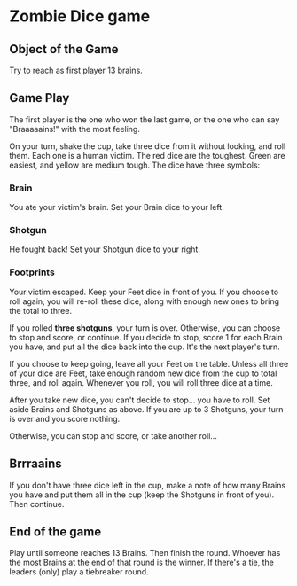 # Zombie Dice game

## Object of the Game

Try to reach as first player 13 brains.

## Game Play

The first player is the one who won the last game, or the one who can say "Braaaaains!" with the most feeling.

On your turn, shake the cup, take three dice from it without looking, and roll them. Each one is a human victim. The red dice are the toughest. Green are easiest, and yellow are medium tough.
The dice have three symbols:

### Brain

You ate your victim's brain. Set your Brain dice to your left.

### Shotgun

He fought back! Set your Shotgun dice to your right.

### Footprints

Your victim escaped. Keep your Feet dice in front of you. If you choose to roll again, you will re-roll these dice, along with enough new ones to bring the total to three.

If you rolled **three shotguns**, your turn is over. Otherwise, you can choose to stop and score, or continue. If you decide to stop, score 1 for each Brain you have, and put all the dice back into the cup. It's the next player's turn.

If you choose to keep going, leave all your Feet on the table. Unless all three of your dice are Feet, take enough random new dice from the cup to total three, and roll again. Whenever you roll, you will roll three dice at a time.

After you take new dice, you can't decide to stop... you have to roll. Set aside Brains and Shotguns as above. If you are up to 3 Shotguns, your turn is over and you score nothing.

Otherwise, you can stop and score, or take another roll...

## Brrraains

If you don't have three dice left in the cup, make a note of how many Brains you have and put them all in the cup (keep the Shotguns in front of you). Then continue.

## End of the game

Play until someone reaches 13 Brains. Then finish the round. Whoever has the most Brains at the end of that round is the winner. If there's a tie, the leaders (only) play a tiebreaker round.
